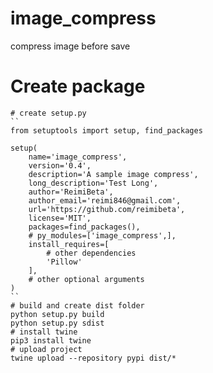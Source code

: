 # image_compress
 compress image before save

# Create package
    # create setup.py
    ``
    from setuptools import setup, find_packages

    setup(
        name='image_compress',
        version='0.4',
        description='A sample image compress',
        long_description='Test Long',
        author='ReimiBeta',
        author_email='reimi846@gmail.com',
        url='https://github.com/reimibeta',
        license='MIT',
        packages=find_packages(),
        # py_modules=['image_compress',],
        install_requires=[
            # other dependencies
            'Pillow'
        ],
        # other optional arguments
    )
    ``
    # build and create dist folder
    python setup.py build 
    python setup.py sdist 
    # install twine
    pip3 install twine
    # upload project
    twine upload --repository pypi dist/*